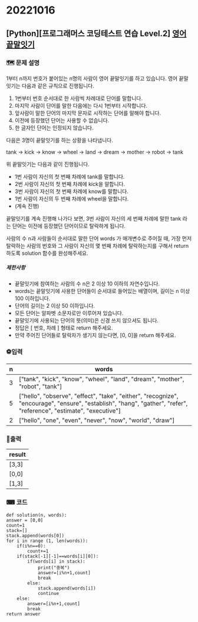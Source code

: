# 20221016
## [Python][프로그래머스 코딩테스트 연습 Level.2]  [영어 끝말잇기](https://school.programmers.co.kr/learn/courses/30/lessons/12981)

### 🗺 문제 설명


1부터 n까지 번호가 붙어있는 n명의 사람이 영어 끝말잇기를 하고 있습니다. 영어 끝말잇기는 다음과 같은 규칙으로 진행됩니다.

1.  1번부터 번호 순서대로 한 사람씩 차례대로 단어를 말합니다.
2.  마지막 사람이 단어를 말한 다음에는 다시 1번부터 시작합니다.
3.  앞사람이 말한 단어의 마지막 문자로 시작하는 단어를 말해야 합니다.
4.  이전에 등장했던 단어는 사용할 수 없습니다.
5.  한 글자인 단어는 인정되지 않습니다.

다음은 3명이 끝말잇기를 하는 상황을 나타냅니다.

tank → kick → know → wheel → land → dream → mother → robot → tank

위 끝말잇기는 다음과 같이 진행됩니다.

-   1번 사람이 자신의 첫 번째 차례에 tank를 말합니다.
-   2번 사람이 자신의 첫 번째 차례에 kick을 말합니다.
-   3번 사람이 자신의 첫 번째 차례에 know를 말합니다.
-   1번 사람이 자신의 두 번째 차례에 wheel을 말합니다.
-   (계속 진행)

끝말잇기를 계속 진행해 나가다 보면, 3번 사람이 자신의 세 번째 차례에 말한 tank 라는 단어는 이전에 등장했던 단어이므로 탈락하게 됩니다.

사람의 수 n과 사람들이 순서대로 말한 단어 words 가 매개변수로 주어질 때, 가장 먼저 탈락하는 사람의 번호와 그 사람이 자신의 몇 번째 차례에 탈락하는지를 구해서 return 하도록 solution 함수를 완성해주세요.

##### 제한사항
-   끝말잇기에 참여하는 사람의 수 n은 2 이상 10 이하의 자연수입니다.
-   words는 끝말잇기에 사용한 단어들이 순서대로 들어있는 배열이며, 길이는 n 이상 100 이하입니다.
-   단어의 길이는 2 이상 50 이하입니다.
-   모든 단어는 알파벳 소문자로만 이루어져 있습니다.
-   끝말잇기에 사용되는 단어의 뜻(의미)은 신경 쓰지 않으셔도 됩니다.
-   정답은 [ 번호, 차례 ] 형태로 return 해주세요.
-   만약 주어진 단어들로 탈락자가 생기지 않는다면, [0, 0]을 return 해주세요.

### ⚽입력
|n|words|
|--|--|
|3 |["tank", "kick", "know", "wheel", "land", "dream", "mother", "robot", "tank"]|
|5 |["hello", "observe", "effect", "take", "either", "recognize", "encourage", "ensure", "establish", "hang", "gather", "refer", "reference", "estimate", "executive"]|
|2|["hello", "one", "even", "never", "now", "world", "draw"]|



### 🥇출력
|result|
|--|
| [3,3] |
| [0,0] |
| [1,3] |


### ⌨ 코드
	def solution(n, words):
    answer = [0,0]
    count=1
    stack=[]
    stack.append(words[0])
    for i in range (1, len(words)):
        if(i%n==0): 
            count+=1
        if(stack[-1][-1]==words[i][0]):
            if(words[i] in stack):
                print("중복")
                answer=[i%n+1,count]
                break
            else:
                stack.append(words[i])
                continue
        else:
            answer=[i%n+1,count]
            break
    return answer
